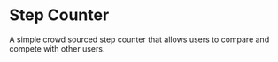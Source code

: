 Step Counter
============

A simple crowd sourced step counter that allows users to compare and compete with other users.
